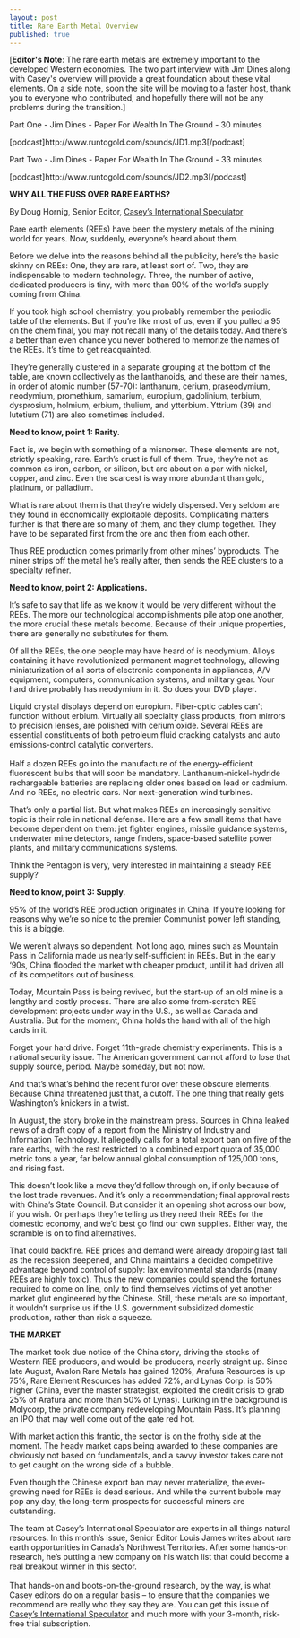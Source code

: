 ```yaml
---
layout: post
title: Rare Earth Metal Overview
published: true
---
```

<p>[<strong>Editor's Note</strong>:  The rare earth metals are extremely important to the developed Western economies.  The two part interview with Jim Dines along with Casey's overview will provide a great foundation about these vital elements.  On a side note, soon the site will be moving to a faster host, thank you to everyone who contributed, and hopefully there will not be any problems during the transition.]</p>
<p>Part One - Jim Dines - Paper For Wealth In The Ground - 30 minutes</p>
<p>[podcast]http://www.runtogold.com/sounds/JD1.mp3[/podcast]</p>
<p>Part Two - Jim Dines - Paper For Wealth In The Ground - 33 minutes</p>
<p>[podcast]http://www.runtogold.com/sounds/JD2.mp3[/podcast]</p>
<p><strong>WHY ALL THE FUSS OVER RARE EARTHS?</strong></p>
<p>By Doug Hornig, Senior Editor, <a title="casey" href="http://www.runtogold.com/rareearthmetalscasey" target="_blank">Casey’s International Speculator</a></p>
<p>Rare earth elements (REEs) have been the mystery metals of the mining world for years. Now, suddenly, everyone’s heard about them.</p>
<p>Before we delve into the reasons behind all the publicity, here’s the basic skinny on REEs: One, they are rare, at least sort of. Two, they are indispensable to modern technology. Three, the number of active, dedicated producers is tiny, with more than 90% of the world’s supply coming from China.</p>
<p>If you took high school chemistry, you probably remember the periodic table of the elements. But if you’re like most of us, even if you pulled a 95 on the chem final, you may not recall many of the details today. And there’s a better than even chance you never bothered to memorize the names of the REEs. It’s time to get reacquainted.</p>
<p>They’re generally clustered in a separate grouping at the bottom of the table, are known collectively as the lanthanoids, and these are their names, in order of atomic number (57-70): lanthanum, cerium, praseodymium, neodymium, promethium, samarium, europium, gadolinium, terbium, dysprosium, holmium, erbium, thulium, and ytterbium. Yttrium (39) and lutetium (71) are also sometimes included.</p>
<p><strong>Need to know, point 1: Rarity.</strong></p>
<p>Fact is, we begin with something of a misnomer. These elements are not, strictly speaking, rare. Earth’s crust is full of them. True, they’re not as common as iron, carbon, or silicon, but are about on a par with nickel, copper, and zinc. Even the scarcest is way more abundant than gold, platinum, or palladium.</p>
<p>What is rare about them is that they’re widely dispersed. Very seldom are they found in economically exploitable deposits. Complicating matters further is that there are so many of them, and they clump together. They have to be separated first from the ore and then from each other.</p>
<p>Thus REE production comes primarily from other mines’ byproducts. The miner strips off the metal he’s really after, then sends the REE clusters to a specialty refiner.</p>
<p><strong>Need to know, point 2: Applications.</strong></p>
<p>It’s safe to say that life as we know it would be very different without the REEs. The more our technological accomplishments pile atop one another, the more crucial these metals become. Because of their unique properties, there are generally no substitutes for them.</p>
<p>Of all the REEs, the one people may have heard of is neodymium. Alloys containing it have revolutionized permanent magnet technology, allowing miniaturization of all sorts of electronic components in appliances, A/V equipment, computers, communication systems, and military gear. Your hard drive probably has neodymium in it. So does your DVD player.</p>
<p>Liquid crystal displays depend on europium. Fiber-optic cables can’t function without erbium. Virtually all specialty glass products, from mirrors to precision lenses, are polished with cerium oxide. Several REEs are essential constituents of both petroleum fluid cracking catalysts and auto emissions-control catalytic converters. <br/><br/>Half a dozen REEs go into the manufacture of the energy-efficient fluorescent bulbs that will soon be mandatory. Lanthanum-nickel-hydride rechargeable batteries are replacing older ones based on lead or cadmium. And no REEs, no electric cars. Nor next-generation wind turbines.</p>
<p>That’s only a partial list. But what makes REEs an increasingly sensitive topic is their role in national defense. Here are a few small items that have become dependent on them: jet fighter engines, missile guidance systems, underwater mine detectors, range finders, space-based satellite power plants, and military communications systems.</p>
<p>Think the Pentagon is very, very interested in maintaining a steady REE supply?</p>
<p><strong>Need to know, point 3: Supply.</strong></p>
<p>95% of the world’s REE production originates in China. If you’re looking for reasons why we’re so nice to the premier Communist power left standing, this is a biggie.</p>
<p>We weren’t always so dependent. Not long ago, mines such as Mountain Pass in California made us nearly self-sufficient in REEs. But in the early ‘90s, China flooded the market with cheaper product, until it had driven all of its competitors out of business.</p>
<p>Today, Mountain Pass is being revived, but the start-up of an old mine is a lengthy and costly process. There are also some from-scratch REE development projects under way in the U.S., as well as Canada and Australia. But for the moment, China holds the hand with all of the high cards in it.</p>
<p>Forget your hard drive. Forget 11th-grade chemistry experiments. This is a national security issue. The American government cannot afford to lose that supply source, period. Maybe someday, but not now.</p>
<p>And that’s what’s behind the recent furor over these obscure elements. Because China threatened just that, a cutoff. The one thing that really gets Washington’s knickers in a twist.</p>
<p>In August, the story broke in the mainstream press. Sources in China leaked news of a draft copy of a report from the Ministry of Industry and Information Technology. It allegedly calls for a total export ban on five of the rare earths, with the rest restricted to a combined export quota of 35,000 metric tons a year, far below annual global consumption of 125,000 tons, and rising fast.</p>
<p>This doesn’t look like a move they’d follow through on, if only because of the lost trade revenues. And it’s only a recommendation; final approval rests with China’s State Council. But consider it an opening shot across our bow, if you wish. Or perhaps they’re telling us they need their REEs for the domestic economy, and we’d best go find our own supplies. Either way, the scramble is on to find alternatives.</p>
<p>That could backfire. REE prices and demand were already dropping last fall as the recession deepened, and China maintains a decided competitive advantage beyond control of supply: lax environmental standards (many REEs are highly toxic). Thus the new companies could spend the fortunes required to come on line, only to find themselves victims of yet another market glut engineered by the Chinese. Still, these metals are so important, it wouldn’t surprise us if the U.S. government subsidized domestic production, rather than risk a squeeze.</p>
<p><strong>THE MARKET</strong></p>
<p>The market took due notice of the China story, driving the stocks of Western REE producers, and would-be producers, nearly straight up. Since late August, Avalon Rare Metals has gained 120%, Arafura Resources is up 75%, Rare Element Resources has added 72%, and Lynas Corp. is 50% higher (China, ever the master strategist, exploited the credit crisis to grab 25% of Arafura and more than 50% of Lynas). Lurking in the background is Molycorp, the private company redeveloping Mountain Pass. It’s planning an IPO that may well come out of the gate red hot.</p>
<p>With market action this frantic, the sector is on the frothy side at the moment. The heady market caps being awarded to these companies are obviously not based on fundamentals, and a savvy investor takes care not to get caught on the wrong side of a bubble.</p>
<p>Even though the Chinese export ban may never materialize, the ever-growing need for REEs is dead serious. And while the current bubble may pop any day, the long-term prospects for successful miners are outstanding.</p>
<p>The team at Casey’s International Speculator are experts in all things natural resources. In this month’s issue, Senior Editor Louis James writes about rare earth opportunities in Canada’s Northwest Territories. After some hands-on research, he’s putting a new company on his watch list that could become a real breakout winner in this sector. <br/><br/> That hands-on and boots-on-the-ground research, by the way, is what Casey editors do on a regular basis – to ensure that the companies we recommend are really who they say they are.  You can get this issue of <a title="casey" href="http://www.runtogold.com/rareearthmetalscasey" target="_blank">Casey’s International Speculator</a> and much more with your 3-month, risk-free trial subscription.</p>
